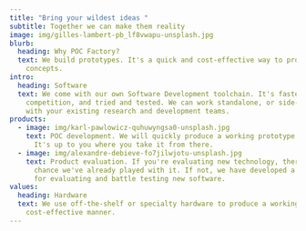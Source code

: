 ```yaml
---
title: "Bring your wildest ideas "
subtitle: Together we can make them reality
image: img/gilles-lambert-pb_lf8vwapu-unsplash.jpg
blurb:
  heading: Why POC Factory?
  text: We build prototypes. It's a quick and cost-effective way to prove your
    concepts.
intro:
  heading: Software
  text: We come with our own Software Development toolchain. It's faster than the
    competition, and tried and tested. We can work standalone, or side-by-side
    with your existing research and development teams.
products:
  - image: img/karl-pawlowicz-quhuwyngsa0-unsplash.jpg
    text: POC development. We will quickly produce a working prototype of your idea.
      It's up to you where you take it from there.
  - image: img/alexandre-debieve-fo7jilwjotu-unsplash.jpg
    text: Product evaluation. If you're evaluating new technology, there's a fair
      chance we've already played with it. If not, we have developed a process
      for evaluating and battle testing new software.
values:
  heading: Hardware
  text: We use off-the-shelf or specialty hardware to produce a working POC in a
    cost-effective manner.
---
```


